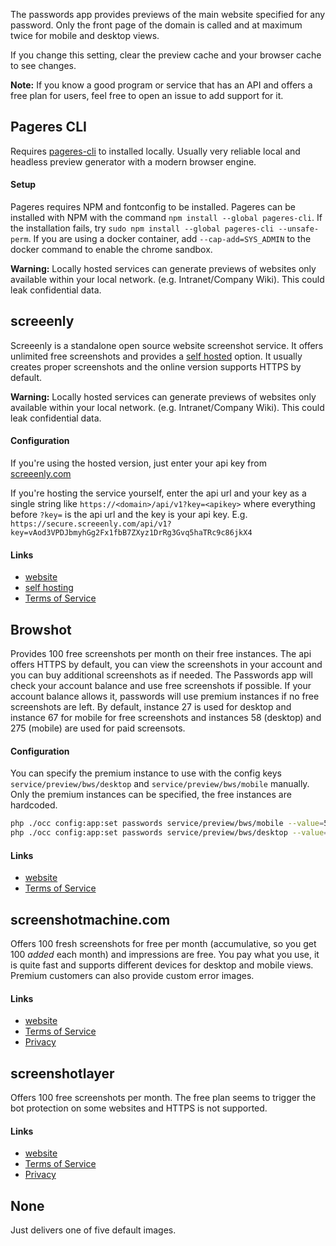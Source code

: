 The passwords app provides previews of the main website specified for any password.
Only the front page of the domain is called and at maximum twice for mobile and desktop views.

If you change this setting, clear the preview cache and your browser cache to see changes.

**Note:** If you know a good program or service that has an API and offers a free plan for users, feel free to open an issue to add support for it.


## Pageres CLI
Requires [pageres-cli](https://github.com/sindresorhus/pageres-cli) to installed locally.
Usually very reliable local and headless preview generator with a modern browser engine.

#### Setup
Pageres requires NPM and fontconfig to be installed.
Pageres can be installed with NPM with the command `npm install --global pageres-cli`.
If the installation fails, try `sudo npm install --global pageres-cli --unsafe-perm`.
If you are using a docker container, add `--cap-add=SYS_ADMIN` to the docker command to enable the chrome sandbox.

**Warning:** Locally hosted services can generate previews of websites only available within your local network. (e.g. Intranet/Company Wiki).
This could leak confidential data.


## screeenly
Screeenly is a standalone open source website screenshot service.
It offers unlimited free screenshots and provides a [self hosted](https://github.com/stefanzweifel/screeenly/wiki/Requirements-and-Install) option.
It usually creates proper screenshots and the online version supports HTTPS by default.

**Warning:** Locally hosted services can generate previews of websites only available within your local network. (e.g. Intranet/Company Wiki).
This could leak confidential data.

#### Configuration
If you're using the hosted version, just enter your api key from [screeenly.com](https://secure.screeenly.com/dashboard)

If you're hosting the service yourself, enter the api url and your key as a single string like `https://<domain>/api/v1?key=<apikey>` where everything before `?key=` is the api url and the key is your api key.
E.g. `https://secure.screeenly.com/api/v1?key=vAod3VPDJbmyhGg2Fx1fbB7ZXyz1DrRg3Gvq5haTRc9c86jkX4`

#### Links
- [website](http://screeenly.com)
- [self hosting](https://github.com/stefanzweifel/screeenly#self-hosting)
- [Terms of Service](http://screeenly.com/terms)



## Browshot
Provides 100 free screenshots per month on their free instances.
The api offers HTTPS by default, you can view the screenshots in your account and you can buy additional screenshots as if needed.
The Passwords app will check your account balance and use free screenshots if possible.
If your account balance allows it, passwords will use premium instances if no free screenshots are left.
By default, instance 27 is used for desktop and instance 67 for mobile for free screenshots and instances 58 (desktop) and 275 (mobile) are used for paid screensots.

#### Configuration
You can specify the premium instance to use with the config keys `service/preview/bws/desktop` and `service/preview/bws/mobile` manually.
Only the premium instances can be specified, the free instances are hardcoded.

```bash
php ./occ config:app:set passwords service/preview/bws/mobile --value=58
php ./occ config:app:set passwords service/preview/bws/desktop --value=275
```

#### Links
- [website](https://browshot.com)
- [Terms of Service](https://browshot.com/terms)



## screenshotmachine.com
Offers 100 fresh screenshots for free per month (accumulative, so you get 100 _added_ each month) and impressions are free.
You pay what you use, it is quite fast and supports different devices for desktop and mobile views.
Premium customers can also provide custom error images.

#### Links
- [website](https://screenshotmachine.com/)
- [Terms of Service](https://screenshotmachine.com/termsandconditions.php)
- [Privacy](https://screenshotmachine.com/privacypolicy.php)



## screenshotlayer
Offers 100 free screenshots per month.
The free plan seems to trigger the bot protection on some websites and HTTPS is not supported.

#### Links
- [website](https://screenshotlayer.com/)
- [Terms of Service](https://screenshotlayer.com/terms)
- [Privacy](https://screenshotlayer.com/privacy)



## None
Just delivers one of five default images.